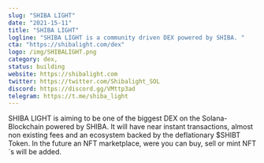 ```yaml
---
slug: "SHIBA LIGHT"
date: "2021-15-11"
title: "SHIBA LIGHT"
logline: "SHIBA LIGHT is a community driven DEX powered by SHIBA. "
cta: "https://shibalight.com/dex"
logo: /img/SHIBALIGHT.png
category: dex,
status: building
website: https://shibalight.com
twitter: https://twitter.com/Shibalight_SOL
discord: https://discord.gg/VMttp3ad
telegram: https://t.me/shiba_light
---
```


SHIBA LIGHT is aiming to be one of the biggest DEX on the Solana-Blockchain powered by SHIBA. It will have near instant transactions, almost non existing fees and an ecosystem backed by the deflationary $SHIBT Token. In the future an NFT marketplace, were you can buy, sell or mint NFT´s will be added. 
